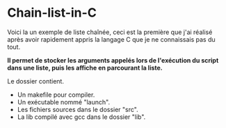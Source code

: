 # Chain-list-in-C
Voici la un exemple de liste chaînée, ceci est la première que j'ai réalisé après avoir rapidement appris la langage C que je ne connaissais pas du tout.

**Il permet de stocker les arguments appelés lors de l'exécution du script dans une liste, puis les affiche en parcourant la liste.**

Le dossier contient.
* Un makefile pour compiler.
* Un exécutable nommé "launch".
* Les fichiers sources dans le dossier "src".
* La lib compilé avec gcc dans le dossier "lib".
